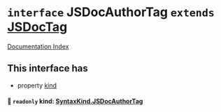 # `interface` JSDocAuthorTag `extends` [JSDocTag](../private.interface.JSDocTag/README.md)

[Documentation Index](../README.md)

## This interface has

- property [kind](#-readonly-kind-syntaxkindjsdocauthortag)


#### 📄 `readonly` kind: [SyntaxKind.JSDocAuthorTag](../private.enum.SyntaxKind/README.md#jsdocauthortag--330)



